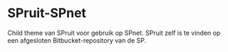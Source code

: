 SPruit-SPnet
================

Child theme van SPruit voor gebruik op SPnet.
SPruit zelf is te vinden op een afgesloten Bitbucket-repository van de SP.
